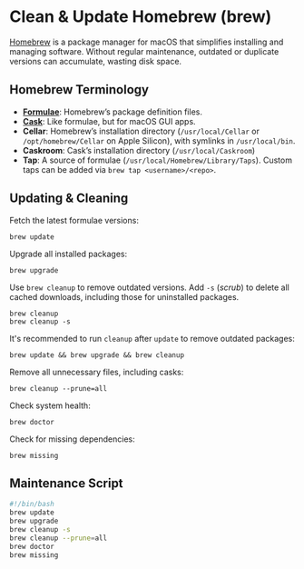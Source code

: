 # Clean & Update Homebrew (brew)

[Homebrew](https://brew.sh) is a package manager for macOS that simplifies installing and managing software. Without regular maintenance, outdated or duplicate versions can accumulate, wasting disk space.

## Homebrew Terminology

* **[Formulae](https://formulae.brew.sh)**: Homebrew’s package definition files.
* **[Cask](https://formulae.brew.sh/cask/)**: Like formulae, but for macOS GUI apps.
* **Cellar**: Homebrew’s installation directory (`/usr/local/Cellar` or `/opt/homebrew/Cellar` on Apple Silicon), with symlinks in `/usr/local/bin`.
* **Caskroom**: Cask’s installation directory (`/usr/local/Caskroom`)
* **Tap**: A source of formulae (`/usr/local/Homebrew/Library/Taps`). Custom taps can be added via `brew tap <username>/<repo>`.

## Updating & Cleaning

Fetch the latest formulae versions:

```
brew update
```

Upgrade all installed packages:

```
brew upgrade
```

Use `brew cleanup` to remove outdated versions. Add `-s` (*scrub*) to delete all cached downloads, including those for uninstalled packages.

```
brew cleanup
brew cleanup -s
```

It's recommended to run `cleanup` after `update` to remove outdated packages:

```
brew update && brew upgrade && brew cleanup
```

Remove all unnecessary files, including casks:

```
brew cleanup --prune=all
```

Check system health:

```
brew doctor
```

Check for missing dependencies:

```
brew missing
```

## Maintenance Script

```bash
#!/bin/bash
brew update
brew upgrade
brew cleanup -s
brew cleanup --prune=all
brew doctor
brew missing
```
